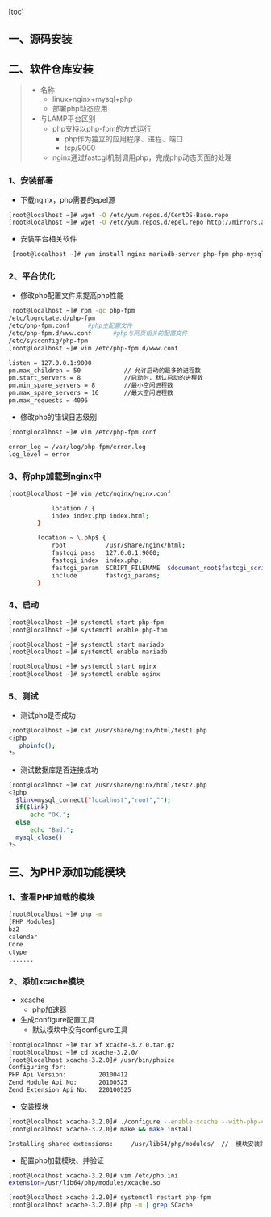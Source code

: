 [toc]

## 一、源码安装

[吴老板源码安装笔记]: https://note.youdao.com/ynoteshare/index.html?id=2dd243e3793f68efa7840971eb8d1a90&amp;type=notebook&amp;_time=1646707554037#/D9896554BA264CA28EC57F243791CC75

## 二、软件仓库安装

> * 名称
>   * linux+nginx+mysql+php
>   * 部署php动态应用
> * 与LAMP平台区别
>   * php支持以php-fpm的方式运行
>     * php作为独立的应用程序、进程、端口
>     * tcp/9000
>   * nginx通过fastcgi机制调用php，完成php动态页面的处理

### 1、安装部署

* 下载nginx，php需要的epel源

```bash
[root@localhost ~]# wget -O /etc/yum.repos.d/CentOS-Base.repo
[root@localhost ~]# wget -O /etc/yum.repos.d/epel.repo http://mirrors.aliyun.com/repo/epel-7.repo
```

* 安装平台相关软件

```bash
 [root@localhost ~]# yum install nginx mariadb-server php-fpm php-mysql gd php-gd php-devel php-curl php-intl php-mcrypt php-mbstring php-xml php-dom
```

### 2、平台优化

* 修改php配置文件来提高php性能

```bash
[root@localhost ~]# rpm -qc php-fpm
/etc/logrotate.d/php-fpm     
/etc/php-fpm.conf     #php主配置文件
/etc/php-fpm.d/www.conf      #php与网页相关的配置文件
/etc/sysconfig/php-fpm
[root@localhost ~]# vim /etc/php-fpm.d/www.conf 

listen = 127.0.0.1:9000
pm.max_children = 50			// 允许启动的最多的进程数
pm.start_servers = 8			//启动时，默认启动的进程数
pm.min_spare_servers = 8		//最小空闲进程数
pm.max_spare_servers = 16		//最大空闲进程数
pm.max_requests = 4096
```

* 修改php的错误日志级别

```bash
[root@localhost ~]# vim /etc/php-fpm.conf 

error_log = /var/log/php-fpm/error.log
log_level = error
```

### 3、将php加载到nginx中

```bash
[root@localhost ~]# vim /etc/nginx/nginx.conf

            location / {
            index index.php index.html;
        }

        location ~ \.php$ {
            root           /usr/share/nginx/html;
            fastcgi_pass   127.0.0.1:9000;
            fastcgi_index  index.php;
            fastcgi_param  SCRIPT_FILENAME  $document_root$fastcgi_script_name;
            include        fastcgi_params;
        }
```

### 4、启动

```bash
[root@localhost ~]# systemctl start php-fpm
[root@localhost ~]# systemctl enable php-fpm

[root@localhost ~]# systemctl start mariadb
[root@localhost ~]# systemctl enable mariadb

[root@localhost ~]# systemctl start nginx
[root@localhost ~]# systemctl enable nginx

```

### 5、测试

* 测试php是否成功

```bash
[root@localhost ~]# cat /usr/share/nginx/html/test1.php
<?php
   phpinfo();
?>
```

* 测试数据库是否连接成功

```bash
[root@localhost ~]# cat /usr/share/nginx/html/test2.php
<?php
  $link=mysql_connect("localhost","root","");
  if($link)
      echo "OK.";
  else
      echo "Bad.";
  mysql_close()
?>
```

## 三、为PHP添加功能模块

### 1、查看PHP加载的模块

```bash
[root@localhost ~]# php -m 
[PHP Modules]
bz2
calendar
Core
ctype
.......
```

### 2、添加xcache模块

* xcache
  * php加速器
* 生成configure配置工具
  * 默认模块中没有configure工具

```bash
[root@localhost ~]# tar xf xcache-3.2.0.tar.gz 
[root@localhost ~]# cd xcache-3.2.0/
[root@localhost xcache-3.2.0]# /usr/bin/phpize 
Configuring for:
PHP Api Version:         20100412
Zend Module Api No:      20100525
Zend Extension Api No:   220100525
```

* 安装模块 

```bash
[root@localhost xcache-3.2.0]# ./configure --enable-xcache --with-php-config=/usr/bin/php-config 
[root@localhost xcache-3.2.0]# make && make install 

Installing shared extensions:     /usr/lib64/php/modules/  //  模块安装路径
```

* 配置php加载模块、并验证

```bash
[root@localhost xcache-3.2.0]# vim /etc/php.ini 
extension=/usr/lib64/php/modules/xcache.so

[root@localhost xcache-3.2.0]# systemctl restart php-fpm
[root@localhost xcache-3.2.0]# php -m | grep SCache
```

